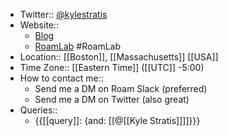 - Twitter:: [@kylestratis](https://twitter.com/kylestratis)
- Website::
    - [Blog](https://kylestratis.com)
    - [RoamLab](https://roamlab.org) #RoamLab
- Location:: [[Boston]], [[Massachusetts]] [[USA]]
- Time Zone:: [[Eastern Time]] ([[UTC]] -5:00)
- How to contact me:: 
    - Send me a DM on Roam Slack (preferred)
    - Send me a DM on Twitter (also great)
- Queries::
    - {{[[query]]: {and: [[@[[Kyle Stratis]]]]}}}
